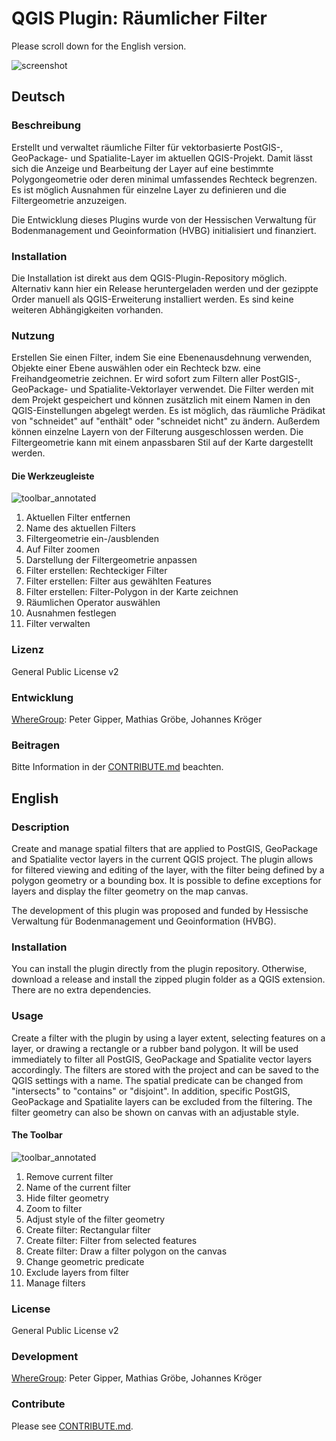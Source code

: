 # QGIS Plugin: Räumlicher Filter
Please scroll down for the English version.

![screenshot](https://user-images.githubusercontent.com/7661092/206454661-e5408810-25bd-4078-9a3b-a54aaff56b53.png)

## Deutsch

### Beschreibung

Erstellt und verwaltet räumliche Filter für vektorbasierte PostGIS-, GeoPackage- und Spatialite-Layer im aktuellen QGIS-Projekt. Damit lässt sich die Anzeige und Bearbeitung der Layer auf eine bestimmte Polygongeometrie oder deren minimal umfassendes Rechteck begrenzen. Es ist möglich Ausnahmen für einzelne Layer zu definieren und die Filtergeometrie anzuzeigen.

Die Entwicklung dieses Plugins wurde von der Hessischen Verwaltung für Bodenmanagement und Geoinformation (HVBG) initialisiert und finanziert.

### Installation

Die Installation ist direkt aus dem QGIS-Plugin-Repository möglich. Alternativ kann hier ein Release heruntergeladen werden und der gezippte Order manuell als QGIS-Erweiterung installiert werden. Es sind keine weiteren Abhängigkeiten vorhanden.

### Nutzung

Erstellen Sie einen Filter, indem Sie eine Ebenenausdehnung verwenden, Objekte einer Ebene auswählen oder ein Rechteck bzw. eine Freihandgeometrie zeichnen. Er wird sofort zum Filtern aller PostGIS-, GeoPackage- und Spatialite-Vektorlayer verwendet. Die Filter werden mit dem Projekt gespeichert und können zusätzlich mit einem Namen in den QGIS-Einstellungen abgelegt werden. Es ist möglich, das räumliche Prädikat von "schneidet" auf "enthält" oder "schneidet nicht" zu ändern. Außerdem können einzelne Layern von der Filterung ausgeschlossen werden. Die Filtergeometrie kann mit einem anpassbaren Stil auf der Karte dargestellt werden.

#### Die Werkzeugleiste
![toolbar_annotated](https://user-images.githubusercontent.com/7661092/207847402-edb72458-570a-4b5a-96d5-8569bd7fdc71.png)
1. Aktuellen Filter entfernen
1. Name des aktuellen Filters
1. Filtergeometrie ein-/ausblenden
1. Auf Filter zoomen
1. Darstellung der Filtergeometrie anpassen
1. Filter erstellen: Rechteckiger Filter
1. Filter erstellen: Filter aus gewählten Features
1. Filter erstellen: Filter-Polygon in der Karte zeichnen
1. Räumlichen Operator auswählen
1. Ausnahmen festlegen
1. Filter verwalten

### Lizenz

General Public License v2

### Entwicklung

[WhereGroup](https://wheregroup.com/): Peter Gipper, Mathias Gröbe, Johannes Kröger

### Beitragen
Bitte Information in der [CONTRIBUTE.md](CONTRIBUTE.md) beachten.

## English

### Description

Create and manage spatial filters that are applied to PostGIS, GeoPackage and Spatialite vector layers in the current QGIS project. The plugin allows for filtered viewing and editing of the layer, with the filter being defined by a polygon geometry or a bounding box. It is possible to define exceptions for layers and display the filter geometry on the map canvas.

The development of this plugin was proposed and funded by Hessische Verwaltung für Bodenmanagement und Geoinformation (HVBG).

### Installation

You can install the plugin directly from the plugin repository. Otherwise, download a release and install the zipped plugin folder as a QGIS extension. There are no extra dependencies.

### Usage

Create a filter with the plugin by using a layer extent, selecting features on a layer, or drawing a rectangle or a rubber band polygon. It will be used immediately to filter all PostGIS, GeoPackage and Spatialite vector layers accordingly. The filters are stored with the project and can be saved to the QGIS settings with a name. The spatial predicate can be changed from "intersects" to "contains" or "disjoint". In addition, specific PostGIS, GeoPackage and Spatialite layers can be excluded from the filtering. The filter geometry can also be shown on canvas with an adjustable style.

#### The Toolbar
![toolbar_annotated](https://user-images.githubusercontent.com/7661092/207847402-edb72458-570a-4b5a-96d5-8569bd7fdc71.png)
1. Remove current filter
1. Name of the current filter
1. Hide filter geometry
1. Zoom to filter
1. Adjust style of the filter geometry
1. Create filter: Rectangular filter
1. Create filter: Filter from selected features
1. Create filter: Draw a filter polygon on the canvas
1. Change geometric predicate
1. Exclude layers from filter
1. Manage filters

### License

General Public License v2

### Development

[WhereGroup](https://wheregroup.com/): Peter Gipper, Mathias Gröbe, Johannes Kröger

### Contribute

Please see [CONTRIBUTE.md](CONTRIBUTE.md).
